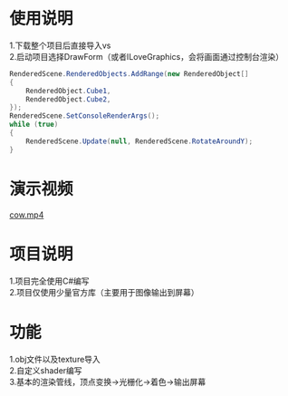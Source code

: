 # 使用说明
1.下载整个项目后直接导入vs  
2.启动项目选择DrawForm（或者ILoveGraphics，会将画面通过控制台渲染）  
```csharp
RenderedScene.RenderedObjects.AddRange(new RenderedObject[]
{	
	RenderedObject.Cube1,
	RenderedObject.Cube2,
});
RenderedScene.SetConsoleRenderArgs();
while (true)
{
	RenderedScene.Update(null, RenderedScene.RotateAroundY);
}
```

# 演示视频
[cow.mp4](Cow.mp4)

# 项目说明
1.项目完全使用C#编写  
2.项目仅使用少量官方库（主要用于图像输出到屏幕）  

# 功能    
1.obj文件以及texture导入  
2.自定义shader编写  
3.基本的渲染管线，顶点变换->光栅化->着色->输出屏幕 
